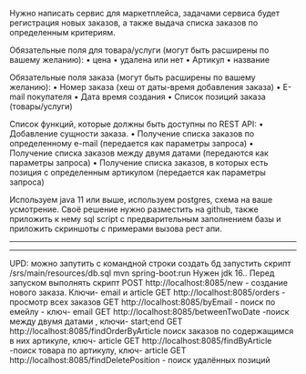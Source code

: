 Нужно написать сервис для маркетплейса, задачами сервиса будет регистрация новых заказов, а также выдача списка заказов по определенным критериям.

Обязательные поля для товара/услуги (могут быть расширены по вашему желанию):
    • цена
    • удалена или нет
    • Артикул
    • название

Обязательные поля заказа (могут быть расширены по вашему желанию):
    • Номер заказа (хеш от даты-время добавления заказа)
    • E-mail покупателя
    • Дата время создания
    • Список позиций заказа (товары/услуги)

Список функций, которые должны быть доступны по REST API:
    • Добавление сущности заказа.
    • Получение списка заказов по определенному e-mail (передается как параметры запроса)
    • Получение списка заказов между двумя датами (передаются как параметры запроса)
    • Получение списка заказов, в которых есть позиция с определенным артикулом (передается как параметры запроса)

Используем java 11 или выше, используем postgres, схема на ваше усмотрение. Своё решение нужно разместить на github, также приложить к нему sql script с предварительным заполнением базы и приложить скриншоты с примерами вызова рест апи.

_______________________________________________________________________________________________________________
-------------------------------------------------
UPD: можно запутить с командной строки 
создать бд
запустить скрипт /srs/main/resources/db.sql
mvn spring-boot:run
Нужен jdk 16..
Перед запуском выполнять скрипт
POST http://localhost:8085/new - создание нового заказа. Ключи- email и article
GET http://localhost:8085/orders - просмотр всех заказов
GET http://localhost:8085/byEmail - поиск по емейлу - ключ- email
GET http://localhost:8085/betweenTwoDate -поиск между двумя датами , ключи- start;end
GET http://localhost:8085/findOrderByArticle поиск заказов по содержащимся в них артикуле, ключ- article
GET http://localhost:8085/findByArticle -поиск товара по артикулу, ключ- article
GET http://localhost:8085/findDeletePosition - поиск удалённых позиций